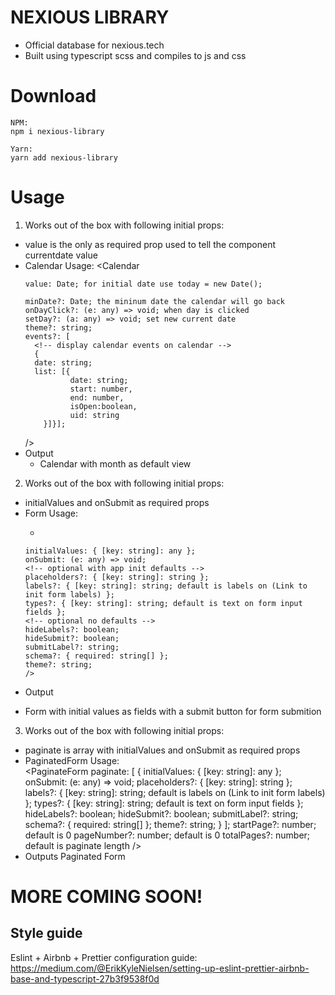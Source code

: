 # NEXIOUS LIBRARY

- Official database for nexious.tech
- Built using typescript scss and compiles to js and css

# Download

```
NPM:
npm i nexious-library

Yarn:
yarn add nexious-library
```
# Usage
1. Works out of the box with following initial props:
  * value is the only as required prop used to tell the component currentdate value
  * Calendar Usage: 
    <Calendar
      <!-- required props -->
        value: Date; for initial date use today = new Date();  
      <!-- optional props -->
        minDate?: Date; the mininum date the calendar will go back 
        onDayClick?: (e: any) => void; when day is clicked 
        setDay?: (a: any) => void; set new current date 
        theme?: string;
        events?: [
          <!-- display calendar events on calendar -->
          {
          date: string; 
          list: [{
                  date: string; 
                  start: number, 
                  end: number, 
                  isOpen:boolean,
                  uid: string 
            }]}];  
      />
  * Output
    - Calendar with month as default view


2. Works out of the box with following initial props:
  * initialValues and onSubmit as required props
  * Form Usage: 
    - <Form
    <!-- required props -->
        initialValues: { [key: string]: any };
        onSubmit: (e: any) => void;
        <!-- optional with app init defaults -->
        placeholders?: { [key: string]: string };
        labels?: { [key: string]: string; default is labels on (Link to init form labels) };
        types?: { [key: string]: string; default is text on form input fields };
        <!-- optional no defaults -->
        hideLabels?: boolean;
        hideSubmit?: boolean;
        submitLabel?: string;
        schema?: { required: string[] };
        theme?: string;
        />
  * Output
  - Form with initial values as fields with a submit button for form submition

3. Works out of the box with following initial props:
  * paginate is array with initialValues and onSubmit as required props
  * PaginatedForm Usage:   
    <PaginateForm  
    <!-- required props -->
      paginate: [
        {
          <!-- required props -->
          initialValues: { [key: string]: any };
          onSubmit: (e: any) => void;
          <!-- optional with app init defaults -->
          placeholders?: { [key: string]: string };
          labels?: { [key: string]: string; default is labels on (Link to init form labels) };
          types?: { [key: string]: string; default is text on form input fields };
          <!-- optional no defaults -->
          hideLabels?: boolean;
          hideSubmit?: boolean;
          submitLabel?: string;
          schema?: { required: string[] };
          theme?: string;
        }
      ];
    <!-- optional props -->
      startPage?: number; default is 0
      pageNumber?: number; default is 0
      totalPages?: number; default is paginate length
    /> 
  * Outputs Paginated Form 

# MORE COMING SOON!
<!-- 
TODO: 
## Rename files in directory

Auto rename files from .js to jsx run on terminal:

- npx nexious-library rename.sh  
  
Auto rename files from .jsx to tsx run on terminal:

- npx nexious-library renameToTsx.sh -->

## Style guide

Eslint + Airbnb + Prettier configuration guide: https://medium.com/@ErikKyleNielsen/setting-up-eslint-prettier-airbnb-base-and-typescript-27b3f9538f0d

